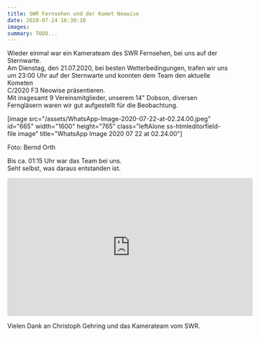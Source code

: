 ```yaml
---
title: SWR Fernsehen und der Komet Neowise
date: 2020-07-24 16:30:10
images: 
summary: TODO...
---
```

Wieder einmal war ein Kamerateam des SWR Fernsehen, bei uns auf der Sternwarte.  
Am Dienstag, den 21.07.2020, bei besten Wetterbedingungen, trafen wir uns um 23:00 Uhr auf der Sternwarte und konnten dem Team den aktuelle Kometen   
C/2020 F3 Neowise präsentieren.  
Mit insgesamt 9 Vereinsmitglieder, unserem 14" Dobson, diversen Ferngläsern waren wir gut aufgestellt für die Beobachtung.

\[image src="/assets/WhatsApp-Image-2020-07-22-at-02.24.00.jpeg" id="665" width="1600" height="765" class="leftAlone ss-htmleditorfield-file image" title="WhatsApp Image 2020 07 22 at 02.24.00"\]

Foto: Bernd Orth

  
Bis ca. 01:15 Uhr war das Team bei uns.  
Seht selbst, was daraus entstanden ist.

<iframe frameborder="0" height="315" src="https://www.youtube-nocookie.com/embed/bGzBJsAs3hI" width="560"></iframe>

Vielen Dank an Christoph Gehring und das Kamerateam vom SWR.